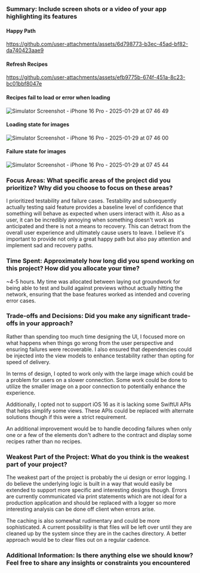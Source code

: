 ### Summary: Include screen shots or a video of your app highlighting its features

#### Happy Path
https://github.com/user-attachments/assets/6d798773-b3ec-45ad-bf82-da740423aae9

#### Refresh Recipes
https://github.com/user-attachments/assets/efb9775b-674f-451a-8c23-bc01bbf8047e

#### Recipes fail to load or error when loading
![Simulator Screenshot - iPhone 16 Pro - 2025-01-29 at 07 46 49](https://github.com/user-attachments/assets/1a28ea0f-f8fd-433e-8ebf-7f3ce270d568)

#### Loading state for images
![Simulator Screenshot - iPhone 16 Pro - 2025-01-29 at 07 46 00](https://github.com/user-attachments/assets/541eba2c-f6f7-4b81-810f-8ef869358132)

#### Failure state for images
![Simulator Screenshot - iPhone 16 Pro - 2025-01-29 at 07 45 44](https://github.com/user-attachments/assets/350d7798-7c5d-4e2e-b853-637ad007f0eb)


### Focus Areas: What specific areas of the project did you prioritize? Why did you choose to focus on these areas?

I prioritized testability and failure cases. Testability and subsequently actually testing said feature provides a baseline level of confidence that something will behave as expected when users interact with it. Also as a user, it can be incredibly annoying when something doesn't work as anticipated and there is not a means to recovery. This can detract from the overall user experience and ultimately cause users to leave. I believe it's important to provide not only a great happy path but also pay attention and implement sad and recovery paths.

### Time Spent: Approximately how long did you spend working on this project? How did you allocate your time?

~4-5 hours. My time was allocated between laying out groundwork for being able to test and build against previews without actually hitting the network, ensuring that the base features worked as intended and covering error cases.

### Trade-offs and Decisions: Did you make any significant trade-offs in your approach?

Rather than spending too much time designing the UI, I focused more on what happens when things go wrong from the user perspective and ensuring failures were recoverable. I also ensured that dependencies could be injected into the view models to enhance testability rather than opting for speed of delivery. 

In terms of design, I opted to work only with the large image which could be a problem for users on a slower connection. Some work could be done to utilize the smaller image on a poor connection to potentially enhance the experience.

Additionally, I opted not to support iOS 16 as it is lacking some SwiftUI APIs that helps simplify some views. These APIs could be replaced with alternate solutions though if this were a strict requirement.

An additional improvement would be to handle decoding failures when only one or a few of the elements don't adhere to the contract and display some recipes rather than no recipes.

### Weakest Part of the Project: What do you think is the weakest part of your project?

The weakest part of the project is probably the ui design or error logging. I do believe the underlying logic is built in a way that would easily be extended to support more specific and interesting designs though. Errors are currently communicated via print statements which are not ideal for a production application and should be replaced with a logger so more interesting analysis can be done off client when errors arise.

The caching is also somewhat rudimentary and could be more sophisticated. A current possibility is that files will be left over until they are cleaned up by the system since they are in the caches directory. A better approach would be to clear files out on a regular cadence. 

### Additional Information: Is there anything else we should know? Feel free to share any insights or constraints you encountered

